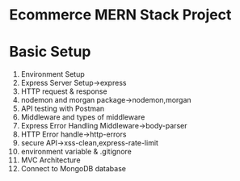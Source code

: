 # Ecommerce MERN Stack Project
# Basic Setup

1. Environment Setup
2. Express Server Setup->express
3. HTTP request & response
4. nodemon and morgan package->nodemon,morgan
6. API testing with Postman
7. Middleware and types of middleware
8. Express Error Handling Middleware->body-parser
9. HTTP Error handle->http-errors
10. secure API->xss-clean,express-rate-limit
11. environment variable & .gitignore
12. MVC Architecture
13. Connect to MongoDB database